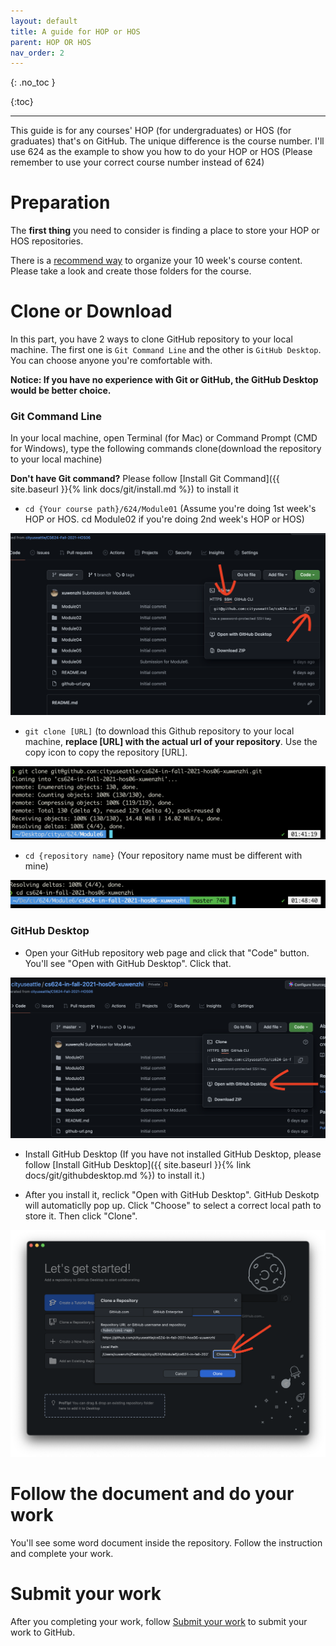 ```yaml
---
layout: default
title: A guide for HOP or HOS
parent: HOP OR HOS
nav_order: 2
---
```



{: .no_toc }


{:toc}

---


This guide is for any courses' HOP (for undergraduates) or HOS (for graduates) that's on GitHub. The unique difference is the course number. I'll use 624 as the example to show you how to do your HOP or HOS (Please remember to use your correct course number instead of 624)

# Preparation

The **first thing** you need to consider is finding a place to store your HOP or HOS repositories. 

There is a [recommend way](../organization/) to organize your 10 week's course content. Please take a look and create those folders for the course.

# Clone or Download

In this part, you have 2 ways to clone GitHub repository to your local machine. The first one is `Git Command Line` and the other is `GitHub Desktop`. You can choose anyone you're comfortable with.

**Notice: If you have no experience with Git or GitHub, the GitHub Desktop would be better choice.**


### Git Command Line

In your local machine, open Terminal (for Mac) or Command Prompt (CMD for Windows), type the following commands clone(download the repository to your local machine)

**Don't have Git command?** Please follow [Install Git Command]({{ site.baseurl }}{% link docs/git/install.md %}) to install it

* `cd {Your course path}/624/Module01` (Assume you're doing 1st week's HOP or HOS. cd Module02 if you're doing 2nd week's HOP or HOS)

![HOP and HOS organized sturcture](/assets/images/hos-readme-sample.png)

* `git clone [URL]` (to download this Github repository to your local machine, **replace [URL] with the actual url of your repository**. Use the copy icon to copy the repository [URL].

![HOP and HOS organized sturcture](/assets/images/hos-readme-clone.png)

* `cd {repository name}` (Your repository name must be different with mine)

![HOP and HOS organized sturcture](/assets/images/hos-readme-cd.png)

### GitHub Desktop

* Open your GitHub repository web page and click that "Code" button. You'll see "Open with GitHub Desktop". Click that.

![](/assets/images/hos-readme-clone-desktop.png)

* Install GitHub Desktop (If you have not installed GitHub Desktop, please follow [Install GitHub Desktop]({{ site.baseurl }}{% link docs/git/githubdesktop.md %}) to install it.)

* After you install it, reclick "Open with GitHub Desktop". GitHub Deskotp will automaticlly pop up. Click "Choose" to select a correct local path to store it. Then click "Clone".

![](/assets/images/github-desktop-clone.png)



# Follow the document and do your work

You'll see some word document inside the repository. Follow the instruction and complete your work.


# Submit your work

After you completing your work, follow [Submit your work](../submit/) to submit your work to GitHub.
